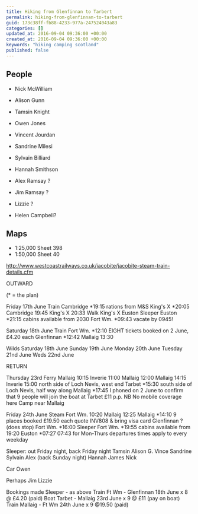 ```yaml
---
title: Hiking from Glenfinnan to Tarbert
permalink: hiking-from-glenfinnan-to-tarbert
guid: 173c38ff-fb88-4233-977a-247524043a83
categories: []
updated_at: 2016-09-04 09:36:00 +00:00
created_at: 2016-09-04 09:36:00 +00:00
keywords: "hiking camping scotland"
published: false
---
```


## People

* Nick McWilliam
* Alison Gunn
* Tamsin Knight
* Owen Jones
* Vincent Jourdan
* Sandrine Milesi
* Sylvain Billiard
* Hannah Smithson

* Alex Ramsay ?
* Jim Ramsay ?
* Lizzie ?
* Helen Campbell?

## Maps

* 1:25,000 Sheet 398
* 1:50,000 Sheet 40


http://www.westcoastrailways.co.uk/jacobite/jacobite-steam-train-details.cfm

OUTWARD

(* = the plan)

Friday 17th June
Train   Cambridge  *19:15 rations from M&S
        King's X   *20:05
        Cambridge   19:45
        King's X    20:33
Walk    King's X
        Euston
Sleeper Euston     *21:15 cabins available from 2030
        Fort Wm.   *09:43 vacate by 0945!

Saturday 18th June
Train   Fort Wm.   *12:10 EIGHT tickets booked on 2 June, £4.20 each
        Glenfinnan *12:42
        Mallaig     13:30

Wilds   Saturday 18th June
        Sunday 19th June
        Monday 20th June
        Tuesday 21nd June
        Weds 22nd June

RETURN

Thursday 23rd
Ferry   Mallaig     10:15
        Inverie     11:00
        Mallaig     12:00
        Mallaig     14:15
        Inverie     15:00 north side of Loch Nevis, west end
        Tarbet     *15:30 south side of Loch Nevis, half way along
        Mallaig    *17:45 I phoned on 2 June to confirm that 9 people
                          will join the boat at Tarbet £11 p.p.
                          NB No mobile coverage here
Camp near Mallaig

Friday 24th June
Steam   Fort Wm.    10:20
        Mallaig     12:25
        Mallaig    *14:10 9 places booked £19.50 each
                          quote INV808 & bring visa card
        Glenfinnan    ?   (does stop)
        Fort Wm.   *16:00
Sleeper Fort Wm.   *19:55 cabins available from 19:20
        Euston     *07:27 07:43 for Mon-Thurs departures
                          times apply to every weekday

Sleeper: out Friday night, back Friday night
        Tamsin
        Alison G.
        Vince
        Sandrine
        Sylvain
        Alex (back Sunday night)
        Hannah
        James
        Nick

Car     Owen

Perhaps Jim
        Lizzie

Bookings made
        Sleeper - as above
        Train Ft Wm - Glenfinnan 18th June x 8 @ £4.20 (paid)
        Boat Tarbet - Mallaig 23rd June x 9 @ £11 (pay on boat)
        Train Mallaig - Ft Wm 24th June x 9 @19.50 (paid)
